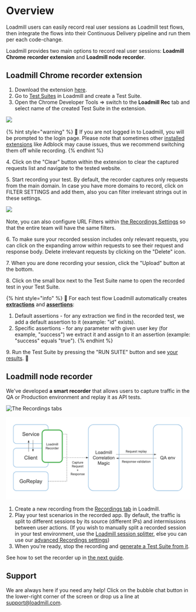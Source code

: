 # Overview

Loadmill users can easily record real user sessions as Loadmill test flows, then integrate the flows into their Continuous Delivery pipeline and run them per each code-change.

Loadmill provides two main options to record real user sessions: **Loadmill Chrome recorder extension** and **Loadmill node recorder**.

## Loadmill Chrome recorder extension

1. Download the extension [here](https://chrome.google.com/webstore/detail/loadmill-recorder/gdkmnfehipofdefhpegbgkkocinlaofd?hl=en).
2. Go to [Test Suites](https://app.loadmill.com/app/api-tests/test-suites) in Loadmill and create a Test Suite.
3. Open the Chrome Developer Tools => switch to the **Loadmill Rec** tab and select name of the created Test Suite in the extension.

![](<../.gitbook/assets/Screen Shot 2022-02-08 at 14.44.02.png>)

{% hint style="warning" %}
:brain: If you are not logged in to Loadmill, you will be prompted to the login page. Please note that sometimes other [installed extensions](https://docs.loadmill.com/working-with-the-recorder/recording-troubleshooting) like Adblock may cause issues, thus we recommend switching them off while recording.
{% endhint %}

4\. Click on the "Clear" button within the extension to clear the captured requests list and navigate to the tested website.

5\. Start recording your test. By default, the recorder captures only requests from the main domain. In case you have more domains to record, click on FILTER SETTINGS and add them, also you can filter irrelevant strings out in these settings.&#x20;

![](<../.gitbook/assets/Screen Shot 2022-02-08 at 14.49.54.png>)

Note, you can also configure URL Filters within [the Recordings Settings](https://docs.loadmill.com/working-with-the-recorder/recorder-settings#url-filters) so that the entire team will have the same filters.

6\. To make sure your recorded session includes only relevant requests, you can click on the expanding arrow within requests to see their request and response body. Delete irrelevant requests by clicking on the "Delete" icon.

7\. When you are done recording your session, click the "Upload" button at the bottom.&#x20;

8\. Click on the small box next to the Test Suite name to open the recorded test in your Test Suite.

{% hint style="info" %}
:mage: For each test flow Loadmill automatically creates [**extractions**](https://docs.loadmill.com/api-testing/test-suite-editor/set-parameters-extractions) and [**assertions**](https://docs.loadmill.com/api-testing/test-suite-editor/assertions):

1. Default assertions - for any extraction we find in the recorded test, we add a default assertion to it (example: "id" exists).
2. Specific assertions - for any parameter with given user key (for example, "success") we extract it and assign to it an assertion (example: "success" equals "true").
{% endhint %}

9\. Run the Test Suite by pressing the "RUN SUITE" button and see [your results](https://docs.loadmill.com/api-testing/analyzing-an-api-test-results). 🥳&#x20;

## Loadmill node recorder

We've developed **a smart recorder** that allows users to capture traffic in the QA or Production environment and replay it as API tests.

![The Recordings tabs](<../.gitbook/assets/Screenshot (60).png>)

![](<../.gitbook/assets/image (19) (1).png>)

1. Create a new recording from the [Recordings tab](https://app.loadmill.com/app/recordings/my-recordings) in Loadmill.
2. Play your test scenarios in the recorded app. By default, the traffic is split to different sessions by its source (different IPs) and intermissions between user actions. (If you wish to manually split a recorded session in your test environment, use the [Loadmill session splitter](https://chrome.google.com/webstore/detail/loadmill-session-splitter/beknfelcpakgnojjfcdpjddhnckekhni), else you can use our [advanced Recordings settings](https://docs.loadmill.com/working-with-the-recorder/recorder-settings))
3. When you're ready, stop the recording and [generate a Test Suite from it](https://docs.loadmill.com/working-with-the-recorder/working-with-the-recorder).

See how to set the recorder up in [the next guide](https://docs.loadmill.com/working-with-the-recorder/setting-up-the-recorder).

## Support

We are always here if you need any help! Click on the bubble chat button in the lower-right corner of the screen or drop us a line at [support@loadmill.com](mailto:support@loadmill.com).
